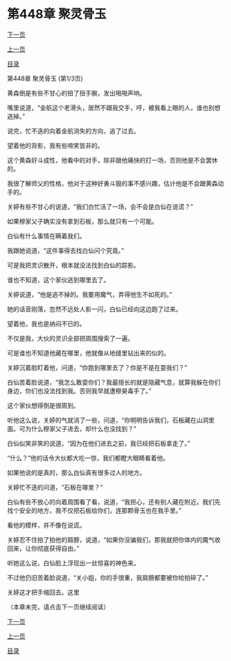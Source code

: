 <h1>第448章   聚灵骨玉</h1>
            <div><p><a href="./1342_%E7%AC%AC448%E7%AB%A0_%E8%81%9A%E7%81%B5%E9%AA%A8%E7%8E%89.md">下一页</a></p><p><a href="./1340_%E7%AC%AC447%E7%AB%A0_%E4%B8%8D%E7%BF%BC%E8%80%8C%E9%A3%9E.md">上一页</a></p><p><a href="../">目录</a></p></div>
            <div><p>第448章   聚灵骨玉 (第1/3页)</p><p>黄森倒是有些不甘心的扭了扭手腕，发出啪啪声响。</p><p>嘴里说道，“金航这个老滑头，居然不跟我交手，哼，被我看上眼的人，谁也别想逃掉。”</p><p>说完，忙不迭的向着金航消失的方向，追了过去。</p><p>望着他的背影，我有些啼笑皆非的。</p><p>这个黄森好斗成性，他看中的对手，除非跟他痛快的打一场，否则他是不会罢休的。</p><p>我很了解师父的性格，他对于这种好勇斗狠的事不感兴趣，估计他是不会跟黄森动手的。</p><p>关婷有些不甘心的说道，“我们白忙活了一场，会不会是白仙在说谎？”</p><p>如果穆家父子确实没有拿到石板，那么就只有一个可能。</p><p>白仙有什么事情在瞒着我们。</p><p>我跟她说道，“这件事得去找白仙问个究竟。”</p><p>可是我把灵识散开，根本就没法找到白仙的踪影。</p><p>谁也不知道，这个家伙逃到哪里去了。</p><p>关婷说道，“他是逃不掉的。我要用魔气，弄得他生不如死的。”</p><p>她的话音刚落，忽然不远处人影一闪，白仙已经向这边跑了过来。</p><p>望着他，我也是纳闷不已的。</p><p>不仅是我，大伙的灵识全部把周围搜索了一遍。</p><p>可是谁也不知道他藏在哪里，他就像从地缝里钻出来的似的。</p><p>关婷沉着脸盯着他，问道，“你跑到哪里去了？你是不是在耍我们？”</p><p>白仙苦着脸说道，“我怎么敢耍你们？我最擅长的就是隐藏气息，就算我躲在你们身边，你们也没法找到我。否则我早就遭穆昊毒手了。”</p><p>这个家伙想得倒是很周到。</p><p>听他这么说，关婷的气就消了一些，问道，“你明明告诉我们，石板藏在山洞里面。可为什么穆家父子进去，却什么也没找到？”</p><p>白仙似笑非笑的说道，“因为在他们进去之前，我已经把石板拿走了。”</p><p>“什么？”他的话令大伙都大吃一惊，我们都瞪大眼睛看着他。</p><p>如果他说的是真的，那么白仙真有很多过人的地方。</p><p>关婷忙不迭的问道，“石板在哪里？”</p><p>白仙有些不放心的向着周围看了看，说道，“我担心，还有别人藏在附近。我们先找个安全的地方，我不仅把石板给你们，连那颗骨玉也在我手里。”</p><p>看他的模样，并不像在说谎。</p><p>关婷忍不住拍了拍他的肩膀，说道，“如果你没骗我们，那我就把你体内的魔气收回来，让你彻底获得自由。”</p><p>听她这么说，白仙脸上浮现出一丝惊喜的神色来。</p><p>不过他仍旧苦着脸说道，“关小姐，你的手很重，我肩膀都要被你给拍碎了。”</p><p>关婷这才把手缩回去。这里</p><p>（本章未完，请点击下一页继续阅读）</p></div>
            <div><p><a href="./1342_%E7%AC%AC448%E7%AB%A0_%E8%81%9A%E7%81%B5%E9%AA%A8%E7%8E%89.md">下一页</a></p><p><a href="./1340_%E7%AC%AC447%E7%AB%A0_%E4%B8%8D%E7%BF%BC%E8%80%8C%E9%A3%9E.md">上一页</a></p><p><a href="../">目录</a></p></div>